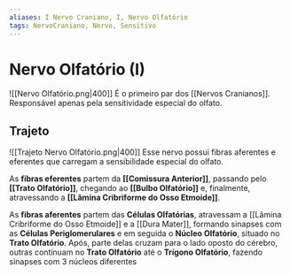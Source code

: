 ```yaml
---
aliases: I Nervo Craniano, I, Nervo Olfatório
tags: NervoCraniano, Nervo, Sensitivo
---
```

# Nervo Olfatório (I)
![[Nervo Olfatório.png|400]]
É o primeiro par dos [[Nervos Cranianos]]. Responsável apenas pela sensitividade especial do olfato.

## Trajeto
![[Trajeto Nervo Olfatório.png|400]]
Esse nervo possui fibras aferentes e eferentes que carregam a sensibilidade especial do olfato.

As **fibras eferentes** partem da **[[Comissura Anterior]]**, passando pelo **[[Trato Olfatório]]**, chegando ao **[[Bulbo Olfatório]]** e, finalmente, atravessando a **[[Lâmina Cribriforme do Osso Etmoide]]**.

As **fibras aferentes** partem das **Células Olfatórias**, atravessam a [[Lâmina Cribriforme do Osso Etmoide]] e a [[Dura Mater]], formando sinapses com as **Células Periglomerulares** e em seguida o **Núcleo Olfatório**, situado no **Trato Olfatório**. Após, parte delas cruzam para o lado oposto do cérebro, outras continuam no **Trato Olfatório** até o **Trígono Olfatório**, fazendo sinapses com 3 núcleos diferentes